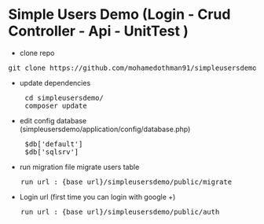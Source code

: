 # Simple Users Demo (Login - Crud Controller - Api - UnitTest )

- clone repo 
<pre>
git clone https://github.com/mohamedothman91/simpleusersdemo.git
</pre>
- update dependencies
<pre>
    cd simpleusersdemo/
    composer update
</pre>
- edit config database (simpleusersdemo/application/config/database.php)
<pre>
    $db['default']
    $db['sqlsrv']
</pre>
- run migration file migrate users table 
<pre>
   run url : {base_url}/simpleusersdemo/public/migrate
</pre>
- Login url (first time you can login with google +)
<pre>
   run url : {base_url}/simpleusersdemo/public/auth
</pre>
